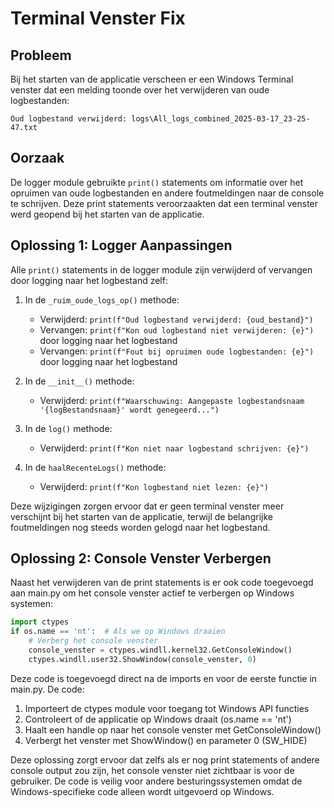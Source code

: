 # Terminal Venster Fix

## Probleem
Bij het starten van de applicatie verscheen er een Windows Terminal venster dat een melding toonde over het verwijderen van oude logbestanden:
```
Oud logbestand verwijderd: logs\All_logs_combined_2025-03-17_23-25-47.txt
```

## Oorzaak
De logger module gebruikte `print()` statements om informatie over het opruimen van oude logbestanden en andere foutmeldingen naar de console te schrijven. Deze print statements veroorzaakten dat een terminal venster werd geopend bij het starten van de applicatie.

## Oplossing 1: Logger Aanpassingen
Alle `print()` statements in de logger module zijn verwijderd of vervangen door logging naar het logbestand zelf:

1. In de `_ruim_oude_logs_op()` methode:
   - Verwijderd: `print(f"Oud logbestand verwijderd: {oud_bestand}")`
   - Vervangen: `print(f"Kon oud logbestand niet verwijderen: {e}")` door logging naar het logbestand
   - Vervangen: `print(f"Fout bij opruimen oude logbestanden: {e}")` door logging naar het logbestand

2. In de `__init__()` methode:
   - Verwijderd: `print(f"Waarschuwing: Aangepaste logbestandsnaam '{logBestandsnaam}' wordt genegeerd...")`

3. In de `log()` methode:
   - Verwijderd: `print(f"Kon niet naar logbestand schrijven: {e}")`

4. In de `haalRecenteLogs()` methode:
   - Verwijderd: `print(f"Kon logbestand niet lezen: {e}")`

Deze wijzigingen zorgen ervoor dat er geen terminal venster meer verschijnt bij het starten van de applicatie, terwijl de belangrijke foutmeldingen nog steeds worden gelogd naar het logbestand.

## Oplossing 2: Console Venster Verbergen
Naast het verwijderen van de print statements is er ook code toegevoegd aan main.py om het console venster actief te verbergen op Windows systemen:

```python
import ctypes
if os.name == 'nt':  # Als we op Windows draaien
    # Verberg het console venster
    console_venster = ctypes.windll.kernel32.GetConsoleWindow()
    ctypes.windll.user32.ShowWindow(console_venster, 0)
```

Deze code is toegevoegd direct na de imports en voor de eerste functie in main.py. De code:
1. Importeert de ctypes module voor toegang tot Windows API functies
2. Controleert of de applicatie op Windows draait (os.name == 'nt')
3. Haalt een handle op naar het console venster met GetConsoleWindow()
4. Verbergt het venster met ShowWindow() en parameter 0 (SW_HIDE)

Deze oplossing zorgt ervoor dat zelfs als er nog print statements of andere console output zou zijn, het console venster niet zichtbaar is voor de gebruiker. De code is veilig voor andere besturingssystemen omdat de Windows-specifieke code alleen wordt uitgevoerd op Windows.
